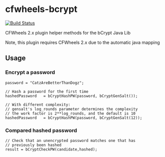 # cfwheels-bcrypt

[![Build Status](https://travis-ci.org/neokoenig/cfwheels-bcrypt.svg?branch=master)](https://travis-ci.org/neokoenig/cfwheels-bcrypt)

CFWheels 2.x plugin helper methods for the bCrypt Java Lib

Note, this plugin requires CFWheels 2.x due to the automatic java mapping

## Usage

### Encrypt a password

```
password = "CatzAreBetterThanDogz";

// Hash a password for the first time
hashedPassword   = bCryptHashPW(password, bCryptGenSalt());

// With different complexity:
// gensalt's log_rounds parameter determines the complexity
// the work factor is 2**log_rounds, and the default is 10
hashedPassword   = bCryptHashPW(password, bCryptGenSalt(12));
```

### Compared hashed password

```
// Check that an unencrypted password matches one that has
// previously been hashed
result = bCryptCheckPW(candidate,hashed);
```
